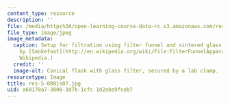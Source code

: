 ```yaml
---
content_type: resource
description: ''
file: /media/https%3A/open-learning-course-data-rc.s3.amazonaws.com/res-5-0001-digital-lab-techniques-manual-spring-2007/a60170a738063d7b1cfc1d2ebe9fceb7_res-5-0001s07.jpg
file_type: image/jpeg
image_metadata:
  caption: Setup for filtration using filter funnel and sintered glass filter. (Image
    by [Smokefoot](http://en.wikipedia.org/wiki/File:FilterFunnelApparatus.png) on
    Wikipedia.)
  credit: ''
  image-alt: Conical flask with glass filter, secured by a lab clamp.
resourcetype: Image
title: res-5-0001s07.jpg
uid: a60170a7-3806-3d7b-1cfc-1d2ebe9fceb7
---
```

